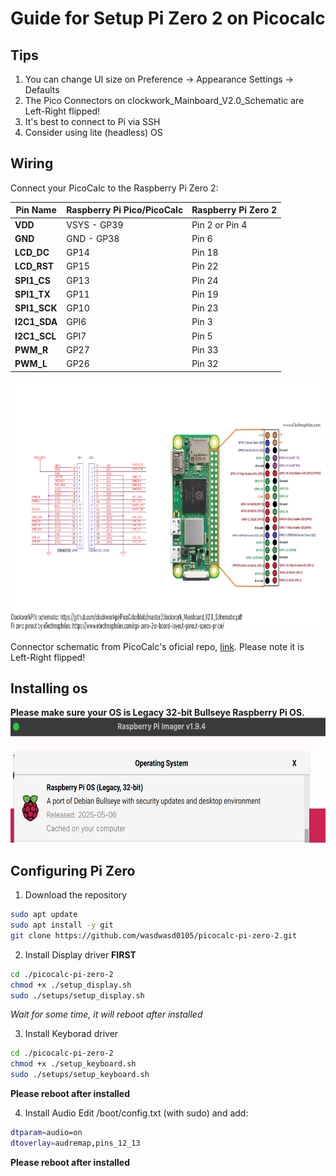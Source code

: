 # Guide for Setup Pi Zero 2 on Picocalc

## Tips
1. You can change UI size on Preference → Appearance Settings → Defaults
2. The Pico Connectors on clockwork_Mainboard_V2.0_Schematic are Left-Right flipped!
3. It's best to connect to Pi via SSH
4. Consider using lite (headless) OS

## Wiring
Connect your PicoCalc to the Raspberry Pi Zero 2:

| **Pin Name** |**Raspberry Pi Pico/PicoCalc** | **Raspberry Pi Zero 2** |
|-------------|----------------------|----------------|
| **VDD**     | VSYS - GP39          | Pin 2 or Pin 4 |
| **GND**     | GND - GP38           | Pin 6          |
| **LCD_DC**  | GP14                 | Pin 18         |
| **LCD_RST** | GP15                 | Pin 22         |
| **SPI1_CS** | GP13                 | Pin 24         |
| **SPI1_TX** | GP11                 | Pin 19         |
| **SPI1_SCK**| GP10                 | Pin 23         |
| **I2C1_SDA**| GPI6                 | Pin 3          |
| **I2C1_SCL**| GPI7                 | Pin 5          |
| **PWM_R**   | GP27                 | Pin 33         |
| **PWM_L**   | GP26                 | Pin 32         |
<img src="/resources/piZeroPicocalc.png" alt="Pinouts" height="400">

Connector schematic from PicoCalc's oficial repo, [link](https://github.com/clockworkpi/PicoCalc/blob/master/clockwork_Mainboard_V2.0_Schematic.pdf). Please note it is Left-Right flipped!

## Installing os
**Please make sure your OS is Legacy 32-bit Bullseye Raspberry Pi OS.**
<img src="resources/bullseye_os.png" alt="Pinout Connections illustrated" height="200">

## Configuring Pi Zero
1. Download the repository   
```bash
sudo apt update
sudo apt install -y git
git clone https://github.com/wasdwasd0105/picocalc-pi-zero-2.git
```

2. Install Display driver **FIRST**   
```bash
cd ./picocalc-pi-zero-2
chmod +x ./setup_display.sh
sudo ./setups/setup_display.sh
```
*Wait for some time, it will reboot after installed*   

3. Install Keyborad driver
```bash
cd ./picocalc-pi-zero-2
chmod +x ./setup_keyboard.sh
sudo ./setups/setup_keyboard.sh
```
**Please reboot after installed**    

4. Install Audio
Edit /boot/config.txt (with sudo) and add:
```bash
dtparam=audio=on
dtoverlay=audremap,pins_12_13
```
**Please reboot after installed**
